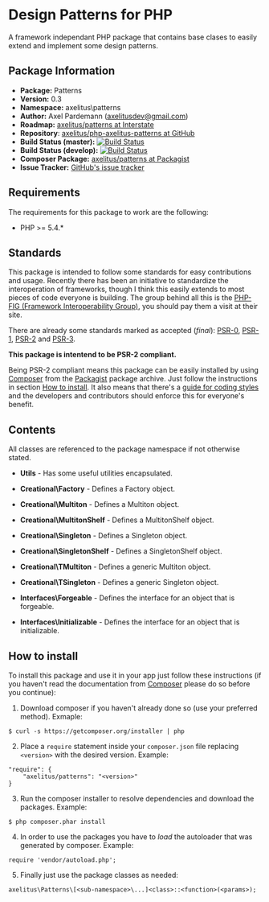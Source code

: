 # Design Patterns for PHP

A framework independant PHP  package that contains base clases to easily extend and implement some design patterns.

## Package Information

* **Package:** Patterns
* **Version:** 0.3
* **Namespace:** axelitus\patterns
* **Author:** Axel Pardemann (axelitusdev@gmail.com)
* **Roadmap:** [axelitus/patterns at Interstate](http://roadma.ps/2TA "axelitus/patterns at Interstate")
* **Repository**: [axelitus/php-axelitus-patterns at GitHub](https://github.com/axelitus/php-axelitus-patterns "axelitus/php-axelitus-patterns at GitHub")
* **Build Status (master):** [![Build Status](https://secure.travis-ci.org/axelitus/php-axelitus-patterns.png?branch=master)](http://travis-ci.org/axelitus/php-axelitus-patterns)
* **Build Status (develop):** [![Build Status](https://secure.travis-ci.org/axelitus/php-axelitus-patterns.png?branch=develop)](http://travis-ci.org/axelitus/php-axelitus-patterns)
* **Composer Package:** [axelitus/patterns at Packagist](http://packagist.org/packages/axelitus/patterns "axelitus/patterns at Packagist")
* **Issue Tracker:** [GitHub's issue tracker](https://github.com/axelitus/php-axelitus-patterns/issues "GitHub's issue tracker")

## Requirements

The requirements for this package to work are the following:

* PHP >= 5.4.*

## Standards

This package is intended to follow some standards for easy contributions and usage. Recently there has been an initiative to standardize the interoperation of frameworks, though I think this easily extends to most pieces of code everyone is building. The group behind all this is the [PHP-FIG (Framework Interoperability Group)](http://www.php-fig.org), you should pay them a visit at their site.

There are already some standards marked as accepted (_final_): [PSR-0](https://github.com/php-fig/fig-standards/blob/master/accepted/PSR-0.md), [PSR-1](https://github.com/php-fig/fig-standards/blob/master/accepted/PSR-1-basic-coding-standard.md), [PSR-2](https://github.com/php-fig/fig-standards/blob/master/accepted/PSR-2-coding-style-guide.md) and [PSR-3](https://github.com/php-fig/fig-standards/blob/master/accepted/PSR-3-logger-interface.md).

**This package is intentend to be PSR-2 compliant.**

Being PSR-2 compliant means this package can be easily installed by using [Composer](getcomposer.org) from the [Packagist](http://packagist.org) package archive. Just follow the instructions in section [How to install](#how-to-install). It also means that there's a [guide for coding styles](https://github.com/php-fig/fig-standards/blob/master/accepted/PSR-2-coding-style-guide.md) and the developers and contributors should enforce this for everyone's benefit.

## Contents

All classes are referenced to the package namespace if not otherwise stated.

 - **Utils** - Has some useful utilities encapsulated.

 - **Creational\Factory** - Defines a Factory object.
 - **Creational\Multiton** - Defines a Multiton object.
 - **Creational\MultitonShelf** - Defines a MultitonShelf object.
 - **Creational\Singleton** - Defines a Singleton object.
 - **Creational\SingletonShelf** - Defines a SingletonShelf object.
 - **Creational\TMultiton** - Defines a generic Multiton object.
 - **Creational\TSingleton** - Defines a generic Singleton object.

 - **Interfaces\Forgeable** - Defines the interface for an object that is forgeable.
 - **Interfaces\Initializable** - Defines the interface for an object that is initializable.

## How to install

To install this package and use it in your app just follow these instructions (if you haven't read the documentation from [Composer](http://getcomposer.org) please do so before you continue):

1. Download composer if you haven't already done so (use your preferred method). Exmaple:
```
$ curl -s https://getcomposer.org/installer | php
```

2. Place a `require` statement inside your `composer.json` file replacing `<version>` with the desired version. Example:
```
"require": {
    "axelitus/patterns": "<version>"
}
```

3. Run the composer installer to resolve dependencies and download the packages. Example:
```
$ php composer.phar install
```

4. In order to use the packages you have to _load_ the autoloader that was generated by composer. Example:
```
require 'vendor/autoload.php';
```

5. Finally just use the package classes as needed:
```
axelitus\Patterns\[<sub-namespace>\...]<class>::<function>(<params>);
```
